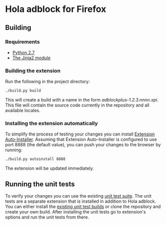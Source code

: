 Hola adblock for Firefox
========================

Building
---------

### Requirements

- [Python 2.7](https://www.python.org)
- [The Jinja2 module](http://jinja.pocoo.org/docs)

### Building the extension

Run the following in the project directory:

    ./build.py build

This will create a build with a name in the form _adblockplus-1.2.3.nnnn.xpi_.
This file will contain the source code currently in the repository and all
available locales.

### Installing the extension automatically

To simplify the process of testing your changes you can install
[Extension Auto-Installer](https://addons.mozilla.org/addon/autoinstaller).
Assuming that Extension Auto-Installer is configured to use port 8888
(the default value), you can push your changes to the browser by running:

    ./build.py autoinstall 8888

The extension will be updated immediately.

Running the unit tests
----------------------

To verify your changes you can use the existing
[unit test suite](https://hg.adblockplus.org/adblockplustests). The unit tests
are a separate extension that is installed in addition to Hola adblock. You can
either install the
[existing unit test builds](https://adblockplus.org/devbuilds/adblockplustests)
or clone the repository and create your own build. After installing the unit
tests go to extension's options and run the unit tests from there.
